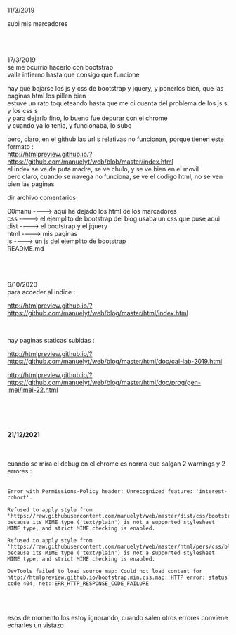 
 
11/3/2019 
 
subi mis marcadores
 
  
 <br>
<br>
<br>
17/3/2019 
 <br>
se me ocurrio hacerlo con bootstrap<br>
valla infierno hasta que consigo que funcione<br>
 
hay que bajarse los js y css de bootstrap y jquery, y ponerlos bien, que las paginas html los pillen bien<br>
estuve un rato toqueteando hasta que me di cuenta del problema de los js s y los css s<br>
y para dejarlo fino, lo bueno fue depurar con el chrome<br>
y cuando ya lo tenia, y funcionaba, lo subo<br>
 
pero, claro, en el github las url s relativas no funcionan, porque tienen este formato :<br>
http://htmlpreview.github.io/?https://github.com/manuelyt/web/blob/master/index.html<br>
el index se ve de puta madre, se ve chulo, y se ve bien en el movil<br>
pero claro, cuando se navega no funciona, se ve el codigo html, no se ven bien las paginas<br>
 
dir       archivo           comentarios
 
00manu                ----> aqui he dejado los html de los marcadores<br>
css                   ----> el ejemplito de bootstrap del blog usaba un css que puse aqui<br>
dist                  ----> el bootstrap y el jquery<br>
html                  ----> mis paginas<br>
js                    ----> un js del ejemplito de bootstrap<br>
         README.md
 
  
<br>
<br>
<br>
6/10/2020 
<br>
para acceder al indice :
 
http://htmlpreview.github.io/?https://github.com/manuelyt/web/blog/master/html/index.html
 
  <br>
 
hay paginas staticas subidas :
 
http://htmlpreview.github.io/?https://github.com/manuelyt/web/blog/master/html/doc/cal-lab-2019.html
 
http://htmlpreview.github.io/?https://github.com/manuelyt/web/blog/master/html/doc/prog/gen-imei/imei-22.html
 
 
<br>
<br>
<br>

#### 21/12/2021 

<br>

cuando se mira el debug en el chrome es norma que salgan 2 warnings y 2 errores  :
<br>
<br>
```
Error with Permissions-Policy header: Unrecognized feature: 'interest-cohort'.

Refused to apply style from 'https://raw.githubusercontent.com/manuelyt/web/master/dist/css/bootstrap.min.css' because its MIME type ('text/plain') is not a supported stylesheet MIME type, and strict MIME checking is enabled.

Refused to apply style from 'https://raw.githubusercontent.com/manuelyt/web/master/html/pers/css/blog.css' because its MIME type ('text/plain') is not a supported stylesheet MIME type, and strict MIME checking is enabled.

DevTools failed to load source map: Could not load content for http://htmlpreview.github.io/bootstrap.min.css.map: HTTP error: status code 404, net::ERR_HTTP_RESPONSE_CODE_FAILURE
```
<br>
<br>

esos de momento los estoy ignorando, cuando salen otros errores conviene echarles un vistazo
